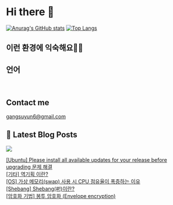 # Hi there 👋

[![Anurag's GitHub stats](https://github-readme-stats.vercel.app/api?username=rkdden)](https://github.com/anuraghazra/github-readme-stats)
[![Top Langs](https://github-readme-stats.vercel.app/api/top-langs/?username=rkdden&layout=compact&hide=r,jupyter%20notebook,c%23&exclude_repo=roharui.github.io)](https://github.com/anuraghazra/github-readme-stats)

## 이런 환경에 익숙해요✍🏼

## 언어

<p>
  <img alt="" src= "https://img.shields.io/badge/JavaScript-F7DF1E?style=flat-square&logo=JavaScript&logoColor=white"/> 
  <img alt="" src= "https://img.shields.io/badge/TypeScript-black?logo=typescript&logoColor=blue"/>
</p>

## Contact me

gangsuyun6@gmail.com

## 📕 Latest Blog Posts
<p>
    <a href="https://systorage.tistory.com/"><img src="https://img.shields.io/badge/Blog-FF5722?style=flat-square&logo=Blogger&logoColor=white"/></a><br>
</p>

<a href=https://systorage.tistory.com/entry/Ubuntu-Please-install-all-available-updates-for-your-release-before-upgrading-%EB%AC%B8%EC%A0%9C-%ED%95%B4%EA%B2%B0>[Ubuntu] Please install all available updates for your release before upgrading 문제 해결</a></br><a href=https://systorage.tistory.com/entry/%EA%B8%B0%ED%83%80-%EC%97%AD%EA%B8%B0%ED%9A%8D-%EC%9D%B4%EB%9E%80>[기타] 역기획 이란?</a></br><a href=https://systorage.tistory.com/entry/OS-%EA%B0%80%EC%83%81-%EB%A9%94%EB%AA%A8%EB%A6%ACswap-%EC%82%AC%EC%9A%A9-%EC%8B%9C-CPU-%EC%A0%90%EC%9C%A0%EC%9C%A8%EC%9D%B4-%ED%8F%AD%EC%A6%9D%ED%95%98%EB%8A%94-%EC%9D%B4%EC%9C%A0>[OS] 가상 메모리(swap) 사용 시 CPU 점유율이 폭증하는 이유</a></br><a href=https://systorage.tistory.com/entry/Shebang-Shebang%EC%9D%B4%EB%9E%80>[Shebang] Shebang(#!)이란?</a></br><a href=https://systorage.tistory.com/entry/%EC%95%94%ED%98%B8%ED%99%94-%EA%B8%B0%EB%B2%95-%EB%B4%89%ED%88%AC-%EC%95%94%ED%98%B8%ED%99%94-Envelope-encryption>[암호화 기법] 봉투 암호화 (Envelope encryption)</a></br>
